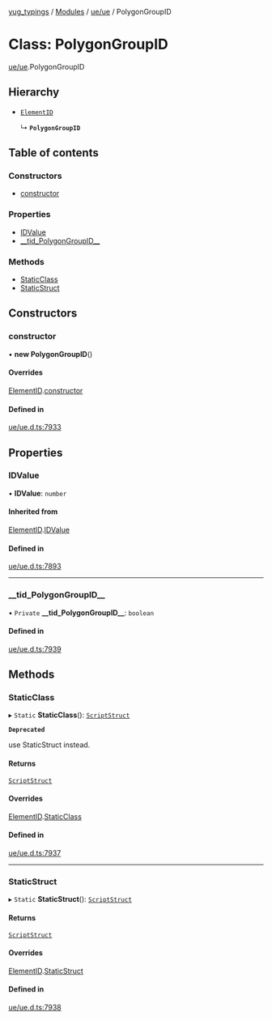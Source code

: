 [yug_typings](../README.md) / [Modules](../modules.md) / [ue/ue](../modules/ue_ue.md) / PolygonGroupID

# Class: PolygonGroupID

[ue/ue](../modules/ue_ue.md).PolygonGroupID

## Hierarchy

- [`ElementID`](ue_ue.ElementID.md)

  ↳ **`PolygonGroupID`**

## Table of contents

### Constructors

- [constructor](ue_ue.PolygonGroupID.md#constructor)

### Properties

- [IDValue](ue_ue.PolygonGroupID.md#idvalue)
- [\_\_tid\_PolygonGroupID\_\_](ue_ue.PolygonGroupID.md#__tid_polygongroupid__)

### Methods

- [StaticClass](ue_ue.PolygonGroupID.md#staticclass)
- [StaticStruct](ue_ue.PolygonGroupID.md#staticstruct)

## Constructors

### constructor

• **new PolygonGroupID**()

#### Overrides

[ElementID](ue_ue.ElementID.md).[constructor](ue_ue.ElementID.md#constructor)

#### Defined in

[ue/ue.d.ts:7933](https://github.com/YugMetaverse/yug_typings/blob/b7d9b19/ue/ue.d.ts#L7933)

## Properties

### IDValue

• **IDValue**: `number`

#### Inherited from

[ElementID](ue_ue.ElementID.md).[IDValue](ue_ue.ElementID.md#idvalue)

#### Defined in

[ue/ue.d.ts:7893](https://github.com/YugMetaverse/yug_typings/blob/b7d9b19/ue/ue.d.ts#L7893)

___

### \_\_tid\_PolygonGroupID\_\_

• `Private` **\_\_tid\_PolygonGroupID\_\_**: `boolean`

#### Defined in

[ue/ue.d.ts:7939](https://github.com/YugMetaverse/yug_typings/blob/b7d9b19/ue/ue.d.ts#L7939)

## Methods

### StaticClass

▸ `Static` **StaticClass**(): [`ScriptStruct`](ue_ue.ScriptStruct.md)

**`Deprecated`**

use StaticStruct instead.

#### Returns

[`ScriptStruct`](ue_ue.ScriptStruct.md)

#### Overrides

[ElementID](ue_ue.ElementID.md).[StaticClass](ue_ue.ElementID.md#staticclass)

#### Defined in

[ue/ue.d.ts:7937](https://github.com/YugMetaverse/yug_typings/blob/b7d9b19/ue/ue.d.ts#L7937)

___

### StaticStruct

▸ `Static` **StaticStruct**(): [`ScriptStruct`](ue_ue.ScriptStruct.md)

#### Returns

[`ScriptStruct`](ue_ue.ScriptStruct.md)

#### Overrides

[ElementID](ue_ue.ElementID.md).[StaticStruct](ue_ue.ElementID.md#staticstruct)

#### Defined in

[ue/ue.d.ts:7938](https://github.com/YugMetaverse/yug_typings/blob/b7d9b19/ue/ue.d.ts#L7938)
